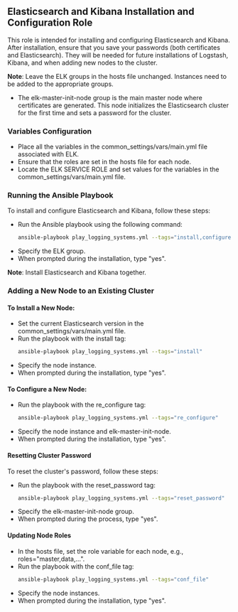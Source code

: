 ## Elasticsearch and Kibana Installation and Configuration Role
This role is intended for installing and configuring Elasticsearch and Kibana. After installation, ensure that you save your passwords (both certificates and Elasticsearch). They will be needed for future installations of Logstash, Kibana, and when adding new nodes to the cluster.

**Note**: Leave the ELK groups in the hosts file unchanged. Instances need to be added to the appropriate groups.

- The elk-master-init-node group is the main master node where certificates are generated. This node initializes the Elasticsearch cluster for the first time and sets a password for the cluster.

### Variables Configuration
- Place all the variables in the common_settings/vars/main.yml file associated with ELK.
- Ensure that the roles are set in the hosts file for each node.
- Locate the ELK SERVICE ROLE and set values for the variables in the common_settings/vars/main.yml file.

### Running the Ansible Playbook
To install and configure Elasticsearch and Kibana, follow these steps:
- Run the Ansible playbook using the following command:
  ```sh
  ansible-playbook play_logging_systems.yml --tags="install,configure"
  ```
- Specify the ELK group.
- When prompted during the installation, type "yes".

**Note**: Install Elasticsearch and Kibana together.

### Adding a New Node to an Existing Cluster
#### To Install a New Node:
- Set the current Elasticsearch version in the common_settings/vars/main.yml file.
- Run the playbook with the install tag:
  ```sh
  ansible-playbook play_logging_systems.yml --tags="install"
  ```
- Specify the node instance.
- When prompted during the installation, type "yes".

#### To Configure a New Node:
- Run the playbook with the re_configure tag:
  ```sh
  ansible-playbook play_logging_systems.yml --tags="re_configure"
  ```
- Specify the node instance and elk-master-init-node.
- When prompted during the installation, type "yes".

#### Resetting Cluster Password
To reset the cluster's password, follow these steps:
- Run the playbook with the reset_password tag:
  ```sh
  ansible-playbook play_logging_systems.yml --tags="reset_password"
  ```
- Specify the elk-master-init-node group.
- When prompted during the process, type "yes".

#### Updating Node Roles
- In the hosts file, set the role variable for each node, e.g., roles="master,data,...".
- Run the playbook with the conf_file tag:
  ``` sh
  ansible-playbook play_logging_systems.yml --tags="conf_file"
  ```
- Specify the node instances.
- When prompted during the installation, type "yes".